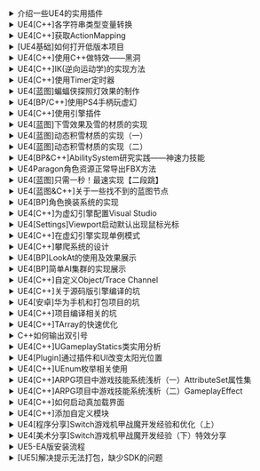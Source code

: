 
<details>
<summary>介绍一些UE4的实用插件</summary>
<pre><code>
https://zhuanlan.zhihu.com/p/35547847
（1）蓝图截图插件：ODIN Tracker

解决节点繁多的蓝图截图问题，一键搞定！


Welcome
​odintracker.io/

（2）路径插件 Path Follow

支持绘制多种路径，很好用


Path Follow by Cooper in Code Plugins
​www.unrealengine.com/marketplace/path-follow
（3）ARTv1

UE4官方的动画绑定插件，注意maya的插件


ARTv1 by Epic Games in Epic Showcase,Code Plugins
​www.unrealengine.com/marketplace/maya-tools
还有很多免费插件可以用，大家可以到官方商城下载
</code></pre>
</details>

<details>
<summary>UE4[C++]各字符串类型变量转换</summary>
<pre><code>
https://zhuanlan.zhihu.com/p/37726745
最近的工作涉及大量UE4字符串的操作，于是整理了一下，如有疏漏的话欢迎大家留言指教。

FString 转 FName

FString MyString = "Hello";
FName ConvertedFString = FName(*MyString);
FString 转 TCHAR*

TCHAR MyTchar = *SourceFString;
FString 转 FText

FString Str = TEXT("str");  
FText Text = FText::FromString(Str);  
std::string 转 FString

std::string MyString = "Happy"; 
FString HappyString(MyString.c_str());
FString 转 std::string

FString MyString= "Bunny";
std::string MyStdString(TCHAR_TO_UTF8(*MyString));
FText 转 FString

FString Name = NameDesc->GetText().ToString();  
FText 转 FName

没有直接方法，先转换成FString，再转换成FName
FString 转 Integer

FString TheString = "1108.1110";
int32 MyStringtoInt = FCString::Atoi(*TheString);
FString 转 Float

FString TheString = "1108.1110";
float MyStringtoFloat = FCString::Atof(*TheString);
Float/Int 转 FString

FString NewString = FString::FromInt(YourInt);
 
FString VeryCleanString = FString::SanitizeFloat(YourFloat);
FName 转 FString

TestHUDString = TestHUDName.ToString();
FName 转 FText

TestHUDText = FText::FromName(TestHUDName);
如有补充，后续会继续更新。



部分引用来源：

String Handling
​docs.unrealengine.com/en-us/Programming/UnrealArchitecture/StringHandling
微博同知乎名，不定期发布UE4使用小技巧，欢迎关注。
</code></pre>
</details>

<details>
<summary>UE4[C++]获取ActionMapping</summary>
<pre><code>
https://zhuanlan.zhihu.com/p/38843449
本文谈一谈UE4 C++ 的输入绑定的方法，如有疏漏欢迎大家留言指教。

input.h

private:
	UInputComponent* InputComponent = nullptr;
	
	void InputEvent();
input.cpp


void UInput::BeginPlay()
{
	Super::BeginPlay();

	//获取输入组件
	InputComponent = GetOwner()->FindComponentByClass<UInputComponent>();


       //绑定事件
	if(InputComponent){
		InputComponent->BindAction("Kiss", IE_Pressed, this, &UInput::InputEvent);
	}
	// ...
	
}

void UInput::InputEvent()
{
	UE_LOG(LogTemp, Warning, TEXT("Kiss lovely bunny!"))
}
另一种方法可以重写继承自APawn类的SetPlayerInputComponent函数，具体实现方法在UE4的ThirdPersonTemplate（c++）ProjectNameCharacter.cpp中可以看到，在此不再赘述。
</code></pre>
</details>

<details>
<summary>[UE4基础]如何打开低版本项目</summary>
<pre><code>
https://zhuanlan.zhihu.com/p/41711636
当我们使用高版本引擎打开低版本项目的的时候，会弹出如下对话框。


选择Open a copy，可创建一个项目副本


也可以选择More Options



选择Convert in-place，可以直接将项目提升至当前引擎版本
</code></pre>
</details>

<details>
<summary>UE4[C++]使用C++做特效——黑洞</summary>
<pre><code>
https://zhuanlan.zhihu.com/p/41709219
本次给大家的是如何使用在UE4中使用C++制作黑洞特效。

新建项目，添加C++类BlackHole，这里设置为公开访问


创建，编译。

代码：

BlackHole.h

#pragma once

#include "CoreMinimal.h"
#include "GameFramework/Actor.h"
#include "BlackHole.generated.h"

class USphereComponent;
class UStaticMeshComponent;

UCLASS()
class ARPG_API ABlackHole : public AActor
{
	GENERATED_BODY()
	
public:	
	// Sets default values for this actor's properties
	ABlackHole();

protected:
	// Called when the game starts or when spawned
	virtual void BeginPlay() override;

	UPROPERTY(VisibleAnywhere, Category = "Components")
		UStaticMeshComponent* MeshComp;

	/*物体碰到黑洞表面会被销毁*/
	UPROPERTY(VisibleAnywhere, Category = "Components")
		USphereComponent* InnerSphereComponent;

	/*黑洞的作用范围*/
	UPROPERTY(VisibleAnywhere, Category = "Components")
		USphereComponent* OuterSphereComponent;

	/*重叠事件*/
	UFUNCTION()
		void OverlapInnerSphere(UPrimitiveComponent* OverlappedComponent, AActor* OtherActor, UPrimitiveComponent* OtherComp, int32 OtherBodyIndex, bool bFromSweep, const FHitResult& SweepResult);

public:	
	// Called every frame
	virtual void Tick(float DeltaTime) override;

	
	
};
BlackHole.cpp

#include "../Public/BlackHole.h"
#include "Components/SphereComponent.h"
#include "Components/StaticMeshComponent.h"


ABlackHole::ABlackHole()
{
 	// Set this actor to call Tick() every frame.  You can turn this off to improve performance if you don't need it.
	PrimaryActorTick.bCanEverTick = true;

	MeshComp = CreateDefaultSubobject<UStaticMeshComponent>(TEXT("MeshComp"));
	//取消黑洞Mesh的碰撞，使黑洞可以吸入物体
	MeshComp->SetCollisionEnabled(ECollisionEnabled::NoCollision);
	RootComponent = MeshComp;

	InnerSphereComponent = CreateDefaultSubobject<USphereComponent>(TEXT("InnerSphereComp"));
	InnerSphereComponent->SetSphereRadius(100);
	InnerSphereComponent->SetupAttachment(MeshComp);

	//绑定重叠事件，使吸入的物体被销毁
	InnerSphereComponent->OnComponentBeginOverlap.AddDynamic(this, &ABlackHole::OverlapInnerSphere);

	OuterSphereComponent = CreateDefaultSubobject<USphereComponent>(TEXT("OuterSphereComp"));
	OuterSphereComponent->SetSphereRadius(3000);
	OuterSphereComponent->SetupAttachment(MeshComp);
}

// Called when the game starts or when spawned
void ABlackHole::BeginPlay()
{
	Super::BeginPlay();
	
}

void ABlackHole::OverlapInnerSphere(UPrimitiveComponent * OverlappedComponent, AActor * OtherActor, UPrimitiveComponent * OtherComp, int32 OtherBodyIndex, bool bFromSweep, const FHitResult & SweepResult)
{
	if (OtherActor)
	{
		OtherActor->Destroy();
	}
}

// Called every frame
void ABlackHole::Tick(float DeltaTime)
{
	Super::Tick(DeltaTime);
	// Find all overlapping components that can collide and may be physically simulating.
	TArray<UPrimitiveComponent*> OverlappingComps;
	OuterSphereComponent->GetOverlappingComponents(OverlappingComps);

	for (int32 i = 0; i < OverlappingComps.Num(); i++)
	{
		UPrimitiveComponent* PrimComp = OverlappingComps[i];
		//检查是否模拟物理
		if (PrimComp && PrimComp->IsSimulatingPhysics())
		{
			// the component we are looking for! It needs to be simulating in order to apply forces.

			const float SphereRadius = OuterSphereComponent->GetScaledSphereRadius();
			const float ForceStrength = -2000; // Negative value to make it pull towards the origin instead of pushing away

			//添加径向力
			PrimComp->AddRadialForce(GetActorLocation(), SphereRadius, ForceStrength, ERadialImpulseFalloff::RIF_Constant, true);
		}
	}
}
之后编译，使用该类新建一个蓝图


给StaticMesh选一个模型后，编译放进场景里。

最终效果：





完成！
</code></pre>
</details>

<details>
<summary>UE4[C++]IK(逆向运动学)的实现方法</summary>
<pre><code>
https://zhuanlan.zhihu.com/p/42140318
首先给出FK和IK的概念：

FK（Forward kinematics）正向运动学，通俗来说是给定父骨骼位置以及它的变换来得出子骨骼的位置以及变换。

IK（Inverse kinematics）逆向运动学，IK和FK恰好相反，即给出子骨骼位置，从而逆向推出骨骼节点链上父级节点的位置。

举个例子：

手臂的旋转属于FK的变换，而使用手去触碰物体导致的手臂及躯干的移动属于IK的变换。

本文中，IK的实现通过C++代码和动画蓝图实现。

代码部分：

（1）继承UAnimInstance类，新建UIKAnimInstance类。

这里声明的变量用于数据更新

UIKAnimInstance.h

// Fill out your copyright notice in the Description page of Project Settings.

#pragma once

#include "CoreMinimal.h"
#include "Animation/AnimInstance.h"
#include "IKAnimInstance.generated.h"

/**
 * 
 */
UCLASS(transient, Blueprintable, hideCategories = AnimInstance, BlueprintType)
class IKSYSTEM_API UIKAnimInstance : public UAnimInstance
{
	GENERATED_BODY()
	
public:
	UPROPERTY(EditAnywhere,BlueprintReadWrite)
		FVector  LeftJointLoc = FVector(-15.97f, 1000.0f, -15.97f);
	UPROPERTY(EditAnywhere, BlueprintReadWrite)
		FVector  RightJointLoc = FVector(-16.8f, 26.9, 15.97f);
	UPROPERTY(EditAnywhere, BlueprintReadWrite)
		float LeftEffectorLoc = 0.0f;
	UPROPERTY(EditAnywhere, BlueprintReadWrite)
		float RightEffectorLoc = 0.0f;
	UPROPERTY(EditAnywhere, BlueprintReadWrite)
		float HipsOffset = 0.0f;
	UPROPERTY(EditAnywhere, BlueprintReadWrite)
		FRotator LeftFootRotation = FRotator(0.f,0.f,0.f);
	UPROPERTY(EditAnywhere, BlueprintReadWrite)
		FRotator RightFootRotation = FRotator(0.f, 0.f, 0.f);
	UIKAnimInstance(const FObjectInitializer& ObjectInitializer);
};
（2）继承Character类，新建类AIKCharacter

AIKCharacter.h

// Copyright 1998-2017 Epic Games, Inc. All Rights Reserved.

#pragma once

#include "CoreMinimal.h"
#include "GameFramework/Character.h"
#include "Engine/SkeletalMeshSocket.h"
#include "Components/SkeletalMeshComponent.h"
#include "Kismet/KismetMathLibrary.h"
#include "Kismet/KismetSystemLibrary.h"
#include "IKAnimInstance.h"
#include "IKCharacter.generated.h"

UCLASS(config=Game)
class AIKCharacter : public ACharacter
{
	GENERATED_BODY()

	/** Camera boom positioning the camera behind the character */
	UPROPERTY(VisibleAnywhere, BlueprintReadOnly, Category = Camera, meta = (AllowPrivateAccess = "true"))
	class USpringArmComponent* CameraBoom;

	/** Follow camera */
	UPROPERTY(VisibleAnywhere, BlueprintReadOnly, Category = Camera, meta = (AllowPrivateAccess = "true"))
	class UCameraComponent* FollowCamera;
public:
	AIKCharacter();

	virtual void Tick(float DeltaSeconds) override;

	/** Base turn rate, in deg/sec. Other scaling may affect final turn rate. */
	UPROPERTY(VisibleAnywhere, BlueprintReadOnly, Category=Camera)
	float BaseTurnRate;

	/** Base look up/down rate, in deg/sec. Other scaling may affect final rate. */
	UPROPERTY(VisibleAnywhere, BlueprintReadOnly, Category=Camera)
	float BaseLookUpRate;

	float IKCapsuleHalfHeight = 0.f;

	UPROPERTY(EditAnywhere, BlueprintReadWrite, Category = IK)
		float IKTraceDistance = 55.0f;

	UPROPERTY(EditAnywhere, BlueprintReadWrite, Category = IK)
		float IKAdjustOffset = 2.0f;

	UPROPERTY(EditAnywhere, BlueprintReadWrite, Category = IK)
		FName LeftFootSocket = "LeftFootSocket";

	UPROPERTY(EditAnywhere, BlueprintReadWrite, Category = IK)
		FName RightFootSocket = "RightFootSocket";

	UPROPERTY(EditAnywhere, BlueprintReadWrite, Category = IK)
		float IKHIspsInterpSpeed = 7.0f;

	UPROPERTY(EditAnywhere, BlueprintReadWrite, Category = IK)
		float IKFeetInterpSpeed = 13.0f;

	UPROPERTY(EditAnywhere, BlueprintReadWrite, Category = IK)
		float IKTimeout = 0.2f;

	UIKAnimInstance* AnimInstance ;

	FVector Impact = FVector(0.f, 0.f, 0.f);

	float Scale = 0.0f;
protected:
	/** Called for forwards/backward input */
	void MoveForward(float Value);

	/** Called for side to side input */
	void MoveRight(float Value);

	/** 
	 * Called via input to turn at a given rate. 
	 * @param Rate	This is a normalized rate, i.e. 1.0 means 100% of desired turn rate
	 */
	void TurnAtRate(float Rate);

	/**
	 * Called via input to turn look up/down at a given rate. 
	 * @param Rate	This is a normalized rate, i.e. 1.0 means 100% of desired turn rate
	 */
	void LookUpAtRate(float Rate);

	/** Handler for when a touch input begins. */
	void TouchStarted(ETouchIndex::Type FingerIndex, FVector Location);

	/** Handler for when a touch input stops. */
	void TouchStopped(ETouchIndex::Type FingerIndex, FVector Location);

	float IKFootTrace(float TraceDistance, FName SocketName);

	void UpdateCapsuleHalfHeight(float HipShifts, bool ResetDefault);

	UFUNCTION(BlueprintCallable,BlueprintPure,category="IK")
	FRotator NormalToRotator(FVector Normal);

	void IKUpdateFootOffset(float TargetValue, float &EffectorVal, float InterpSpeed);

	void IKUpdateFootRotation(FRotator TargetValue, FRotator &RotationVar, float InterpSpeed);

	void IKResetVars();

	bool IsMoving();

	UFUNCTION(BlueprintCallable, category = "IK")
	void IKUpdate(bool bEnable);

	USkeletalMeshComponent* Mesh = nullptr;
protected:
	// APawn interface
	virtual void SetupPlayerInputComponent(class UInputComponent* PlayerInputComponent) override;
	// End of APawn interface

public:
	/** Returns CameraBoom subobject **/
	FORCEINLINE class USpringArmComponent* GetCameraBoom() const { return CameraBoom; }
	/** Returns FollowCamera subobject **/
	FORCEINLINE class UCameraComponent* GetFollowCamera() const { return FollowCamera; }
};

AIKCharacter.cpp

// Copyright 1998-2017 Epic Games, Inc. All Rights Reserved.

#include "IKCharacter.h"
#include "HeadMountedDisplayFunctionLibrary.h"
#include "Camera/CameraComponent.h"
#include "Components/CapsuleComponent.h"
#include "Components/InputComponent.h"
#include "GameFramework/CharacterMovementComponent.h"
#include "GameFramework/Controller.h"
#include "DrawDebugHelpers.h"
#include "Components/SceneComponent.h"
#include "Components/ArrowComponent.h"
#include "GameFramework/SpringArmComponent.h"

//////////////////////////////////////////////////////////////////////////
// AIKCharacter



AIKCharacter::AIKCharacter()
{
	// Set size for collision capsule
	GetCapsuleComponent()->InitCapsuleSize(42.f, 96.0f);

	// set our turn rates for input
	BaseTurnRate = 45.f;
	BaseLookUpRate = 45.f;

	// Don't rotate when the controller rotates. Let that just affect the camera.
	bUseControllerRotationPitch = false;
	bUseControllerRotationYaw = false;
	bUseControllerRotationRoll = false;

	// Configure character movement
	GetCharacterMovement()->bOrientRotationToMovement = true; // Character moves in the direction of input...	
	GetCharacterMovement()->RotationRate = FRotator(0.0f, 540.0f, 0.0f); // ...at this rotation rate
	GetCharacterMovement()->JumpZVelocity = 600.f;
	GetCharacterMovement()->AirControl = 0.2f;

	// Create a camera boom (pulls in towards the player if there is a collision)
	CameraBoom = CreateDefaultSubobject<USpringArmComponent>(TEXT("CameraBoom"));
	CameraBoom->SetupAttachment(RootComponent);
	CameraBoom->TargetArmLength = 300.0f; // The camera follows at this distance behind the character	
	CameraBoom->bUsePawnControlRotation = true; // Rotate the arm based on the controller

	// Create a follow camera
	FollowCamera = CreateDefaultSubobject<UCameraComponent>(TEXT("FollowCamera"));
	FollowCamera->SetupAttachment(CameraBoom, USpringArmComponent::SocketName); // Attach the camera to the end of the boom and let the boom adjust to match the controller orientation
	FollowCamera->bUsePawnControlRotation = false; // Camera does not rotate relative to arm

	// Note: The skeletal mesh and anim blueprint references on the Mesh component (inherited from Character) 
	// are set in the derived blueprint asset named MyCharacter (to avoid direct content references in C++)

	//Get Capsule Half height
	IKCapsuleHalfHeight = GetCapsuleComponent()->GetScaledCapsuleHalfHeight();

	Mesh = GetMesh();
	if (!Mesh)
		return;
	PrimaryActorTick.bCanEverTick = true;
	PrimaryActorTick.bStartWithTickEnabled = true;
	
	Scale = GetActorScale().Z;
	
}

void AIKCharacter::Tick(float DeltaSeconds)
{
	/*if (Mesh->GetAnimInstance() == nullptr)
	{
		UE_LOG(LogTemp, Warning, TEXT("Get AnimInstance Failed!"));
		return;
	}*/
	AnimInstance = Cast<UIKAnimInstance>(Mesh->GetAnimInstance());
	if (AnimInstance == nullptr)
	{
		UE_LOG(LogTemp, Warning, TEXT("Tick Misssing AnimInstance!"));
		return;
	}

	IKUpdate(true);
}

//////////////////////////////////////////////////////////////////////////
// Input

void AIKCharacter::SetupPlayerInputComponent(class UInputComponent* PlayerInputComponent)
{
	// Set up gameplay key bindings
	check(PlayerInputComponent);
	PlayerInputComponent->BindAction("Jump", IE_Pressed, this, &ACharacter::Jump);
	PlayerInputComponent->BindAction("Jump", IE_Released, this, &ACharacter::StopJumping);

	PlayerInputComponent->BindAxis("MoveForward", this, &AIKCharacter::MoveForward);
	PlayerInputComponent->BindAxis("MoveRight", this, &AIKCharacter::MoveRight);

	// We have 2 versions of the rotation bindings to handle different kinds of devices differently
	// "turn" handles devices that provide an absolute delta, such as a mouse.
	// "turnrate" is for devices that we choose to treat as a rate of change, such as an analog joystick
	PlayerInputComponent->BindAxis("Turn", this, &APawn::AddControllerYawInput);
	PlayerInputComponent->BindAxis("TurnRate", this, &AIKCharacter::TurnAtRate);
	PlayerInputComponent->BindAxis("LookUp", this, &APawn::AddControllerPitchInput);
	PlayerInputComponent->BindAxis("LookUpRate", this, &AIKCharacter::LookUpAtRate);

	// handle touch devices
	PlayerInputComponent->BindTouch(IE_Pressed, this, &AIKCharacter::TouchStarted);
	PlayerInputComponent->BindTouch(IE_Released, this, &AIKCharacter::TouchStopped);

}




void AIKCharacter::TouchStarted(ETouchIndex::Type FingerIndex, FVector Location)
{
		Jump();
}

void AIKCharacter::TouchStopped(ETouchIndex::Type FingerIndex, FVector Location)
{
		StopJumping();
}

float AIKCharacter::IKFootTrace(float TraceDistance, FName SocketName)
{
	bool ValidHit = false;
	FHitResult OutHit;
	float Offset = 0.f;
	FVector SocketVec = Mesh->GetSocketLocation(SocketName);
	FVector ActorVec = GetActorLocation();
	FVector StartVec = FVector(SocketVec.X, SocketVec.Y, ActorVec.Z);
	FVector EndVec = FVector(SocketVec.X, SocketVec.Y, ActorVec.Z - IKCapsuleHalfHeight - TraceDistance);

	
	FCollisionQueryParams RV_TraceParams = FCollisionQueryParams(FName(TEXT("RV_Trace")), true, this);
	RV_TraceParams.bTraceComplex = true;
	RV_TraceParams.bTraceAsyncScene = true;
	RV_TraceParams.bReturnPhysicalMaterial = false;

	ValidHit = UKismetSystemLibrary::LineTraceSingle(
		GetWorld(),
		StartVec,
		EndVec,
		ETraceTypeQuery::TraceTypeQuery1,
		true,
		TArray<AActor*>(),
		EDrawDebugTrace::None,
		OutHit,
		true,
		FLinearColor::Yellow
	);
	if (ValidHit)
	{
		FVector HitVector = OutHit.Location - OutHit.TraceEnd;

		//UKismetSystemLibrary::PrintString(GetWorld(), HitVector.ToString());

		Offset = IKAdjustOffset + HitVector.Size() - TraceDistance;
		Offset = UKismetMathLibrary::SelectFloat(Offset, 0.f, ValidHit);		
	}

	Impact = OutHit.Normal;
	return Offset;
}

void AIKCharacter::UpdateCapsuleHalfHeight(float HipShifts, bool ResetDefault)
{
	float fShift = IKCapsuleHalfHeight - (FMath::Abs(HipShifts) / 2);
	float fTarget = UKismetMathLibrary::SelectFloat(IKCapsuleHalfHeight, fShift, ResetDefault);
	float finterp = FMath::FInterpTo(
		IKCapsuleHalfHeight,
		fTarget,
		GetWorld()->GetDeltaSeconds(),
		IKHIspsInterpSpeed
	);
	GetCapsuleComponent()->SetCapsuleHalfHeight(finterp, true);

}

FRotator AIKCharacter::NormalToRotator(FVector Normal)
{

	float XRoll =FMath::RadiansToDegrees(FMath::Atan2(Normal.Y, Normal.Z));
	float YPitch = FMath::RadiansToDegrees(FMath::Atan2(Normal.X, Normal.Z) * (-1));
	FRotator Rot = FRotator(YPitch, 0.f, XRoll);
	UE_LOG(LogTemp, Warning, TEXT("%f , %f , %f"), &Rot.Roll, &Rot.Pitch, &Rot.Yaw);
	return Rot;
}

void AIKCharacter::IKUpdateFootOffset(float TargetValue, float &EffectorVal, float InterpSpeed)
{
	float fInterp = FMath::FInterpTo(EffectorVal, TargetValue, GetWorld()->GetDeltaSeconds(), InterpSpeed);
	EffectorVal = fInterp;
}

void AIKCharacter::IKUpdateFootRotation(FRotator TargetValue, FRotator &RotationVar, float InterpSpeed)
{
	FRotator rInterp = FMath::RInterpTo(RotationVar, TargetValue, GetWorld()->GetDeltaSeconds(), InterpSpeed);
	RotationVar = rInterp;
}

void AIKCharacter::IKResetVars()
{
	/*Reset Foot Loction*/
	IKUpdateFootOffset(0.0f, AnimInstance->RightEffectorLoc, IKFeetInterpSpeed);
	IKUpdateFootOffset(0.0f, AnimInstance->LeftEffectorLoc, IKFeetInterpSpeed);
	/*Reset Foot Rotation*/
	IKUpdateFootRotation(FRotator(0.f, 0.f, 0.f), AnimInstance->RightFootRotation, IKFeetInterpSpeed);
	IKUpdateFootRotation(FRotator(0.f, 0.f, 0.f), AnimInstance->LeftFootRotation, IKFeetInterpSpeed);
	/*Reste Hips Loction*/
	IKUpdateFootOffset(0.0f, AnimInstance->HipsOffset, IKHIspsInterpSpeed);
	UpdateCapsuleHalfHeight(0.0f, true);
}

bool AIKCharacter::IsMoving()
{
	if (GetVelocity().Size() > 0)
		return true;
	return false;
}

void AIKCharacter::IKUpdate(bool bEnable)
{
	if (bEnable == false)
	{
		return;
	}
	if (AnimInstance == nullptr)
	{
		UE_LOG(LogTemp, Warning, TEXT("IKUpdate Misssing AnimInstance!"));
		return;
	}
	/*Trace Foot offset*/
	float LeftFootOffset = IKFootTrace(IKTraceDistance, LeftFootSocket);
	FRotator Normal = NormalToRotator(Impact);
	IKUpdateFootRotation(Normal, AnimInstance->LeftFootRotation, IKFeetInterpSpeed);
	//UKismetSystemLibrary::PrintString(GetWorld(),FString::Printf(TEXT("Rotation is %f ,%f ,%f"),GetActorRotation().Pitch , GetActorRotation().Roll, GetActorRotation().Yaw), 4.0f);
	float RightFootOffset = IKFootTrace(IKTraceDistance, RightFootSocket);
	Normal = NormalToRotator(Impact);
	IKUpdateFootRotation(Normal, AnimInstance->RightFootRotation, IKFeetInterpSpeed);

	/*Update Hip translation*/
	bool pickA = FMath::Min(LeftFootOffset, RightFootOffset) < 0;
	float HipOffset = UKismetMathLibrary::SelectFloat(FMath::Min(LeftFootOffset, RightFootOffset), 0.f, pickA);
	IKUpdateFootOffset(HipOffset, AnimInstance->HipsOffset, IKHIspsInterpSpeed);
	UpdateCapsuleHalfHeight(HipOffset, false);

	/*Update Foot Locations*/
	IKUpdateFootOffset(LeftFootOffset - HipOffset , AnimInstance->LeftEffectorLoc, IKFeetInterpSpeed);
	IKUpdateFootOffset(RightFootOffset - HipOffset, AnimInstance->RightEffectorLoc, IKFeetInterpSpeed);

}

void AIKCharacter::TurnAtRate(float Rate)
{
	// calculate delta for this frame from the rate information
	AddControllerYawInput(Rate * BaseTurnRate * GetWorld()->GetDeltaSeconds());
}

void AIKCharacter::LookUpAtRate(float Rate)
{
	// calculate delta for this frame from the rate information
	AddControllerPitchInput(Rate * BaseLookUpRate * GetWorld()->GetDeltaSeconds());
}

void AIKCharacter::MoveForward(float Value)
{
	if ((Controller != NULL) && (Value != 0.0f))
	{
		// find out which way is forward
		const FRotator Rotation = Controller->GetControlRotation();
		const FRotator YawRotation(0, Rotation.Yaw, 0);

		// get forward vector
		const FVector Direction = FRotationMatrix(YawRotation).GetUnitAxis(EAxis::X);
		AddMovementInput(Direction, Value);
	}
}

void AIKCharacter::MoveRight(float Value)
{
	if ( (Controller != NULL) && (Value != 0.0f) )
	{
		// find out which way is right
		const FRotator Rotation = Controller->GetControlRotation();
		const FRotator YawRotation(0, Rotation.Yaw, 0);
	
		// get right vector 
		const FVector Direction = FRotationMatrix(YawRotation).GetUnitAxis(EAxis::Y);
		// add movement in that direction
		AddMovementInput(Direction, Value);
	}
}
蓝图部分：

本示例中使用的是官方的第三人称模板。

编译代码，将模板中的蓝图ThirdPersonCharacter的基类选择刚才编译的AIKCharacter。


打开ThirdPersonCharacter使用的动画蓝图ThirdPerson_AnimBP，将基类改为UIKAnimInstance。


Event Graph 中，使用模板中的蓝图


Anim Graph中，使用连接如下节点


Transform Modify节点如下配置



Two Bone IK 节点：


最后把Cached Pose连接至最终Pose


大功告成！
</code></pre>
</details>

<details>
<summary>UE4[C++]使用Timer定时器</summary>
<pre><code>
https://zhuanlan.zhihu.com/p/43332146
这次我们使用Ｃ++计时器写一个定时爆炸的地雷。

在UE4蓝图中，我们可以使用KismetSystemLibrary中的Delay函数来设置下一节点的延迟。

而我们在UE4C++项目中，可以使用Timer定时器来实现同样的效果。

UE4的定时器——FTimerManager

（1）SetTimer 用于创建定时器，以设定间隔调用特定的本地函数

template<class UserClass>
void SetTimer
(
    FTimerHandle & InOutHandle,
    UserClass * InObj,
    typename FTimerDelegate::TUObjectMethodDelegate_Const< UserClass >::FMethodPtr InTimerMethod,
    float InRate,
    bool InbLoop,
    float InFirstDelay
)
实际应用中可如下使用：

World->GetTimerManager().SetTimer(TimerHandle,Callback,Rate,bLoop,FirstDelay);

TimerHandle 管理Timer的Handle

Callback 要调用的函数

Rate 调用该函数的秒数

bLoop 是否循环

FirstDelay 要持续多久

（2）ClearTimer 可清理之前设置的定时器，使其不再执行。

void ClearTimer
(
    FTimerHandle & InHandle
)
具体功能实现上，思路如下

首先，我们新建一个AdvanceTimer函数用于定时

void ATimerItem::AdvanceTimer()
{
	--CountdownTime;
	UpdateTimerDisplay();
	if (CountdownTime < 1)
	{
		//We're done counting down, so stop running the timer.
		OnExplode();
		GetWorldTimerManager().ClearTimer(CountdownTimerHandle);
		CountdownText->SetText(TEXT("BOOOOM!"));
	}
}
更新地雷倒计时函数UpdateTimerDisplay

void ATimerItem::UpdateTimerDisplay()
{
	CountdownText->SetText(FString::FromInt(FMath::Max(CountdownTime, 0)));
}
地雷爆炸的函数OnExplode

void ATimerItem::OnExplode()
{
	UGameplayStatics::SpawnEmitterAtLocation(GetWorld(), p_explosion, GetActorTransform());

	TArray<FHitResult> OutHits;

	FVector MyLocation = GetActorLocation();

	FCollisionShape MyColSphere = FCollisionShape::MakeSphere(500.f);

	DrawDebugSphere(GetWorld(), MyLocation, MyColSphere.GetSphereRadius(), 50, FColor::Red, true);

	bool bIsHit = GetWorld()->SweepMultiByChannel(OutHits, MyLocation, 
		MyLocation, FQuat::Identity,ECC_WorldStatic, MyColSphere);

	if (bIsHit)
	{
		for (auto& Hit : OutHits)
		{
			UPrimitiveComponent* MeshComp = Cast<UPrimitiveComponent>(Hit.GetActor()->GetRootComponent());

			if (MeshComp == nullptr)
			{
				return;
			}
			if (MeshComp->Mobility == EComponentMobility::Movable)
			{
				if (MeshComp->IsSimulatingPhysics())
				{
					MeshComp->AddRadialImpulse(MyLocation, 500.f, 2000.f, ERadialImpulseFalloff::RIF_Constant, true);
				}
				else
				{
					UE_LOG(LogTemp, Warning, TEXT("Simulate physics!"));
					MeshComp->SetSimulatePhysics(true);
					MeshComp->AddRadialImpulse(MyLocation, 500.f, 2000.f, ERadialImpulseFalloff::RIF_Constant, true);
				}
			}
		}
	}
	Destroy();
}
BeginPlay函数

// Called when the game starts or when spawned
void ATimerItem::BeginPlay()
{
	Super::BeginPlay();
	
	UpdateTimerDisplay();
	GetWorldTimerManager().SetTimer(CountdownTimerHandle, this, &ATimerItem::AdvanceTimer, 1.0f, true);
}
构造函数

ATimerItem::ATimerItem()
{
 	// Set this actor to call Tick() every frame.  You can turn this off to improve performance if you don't need it.
	PrimaryActorTick.bCanEverTick = false;

	CountdownText = CreateDefaultSubobject<UTextRenderComponent>(TEXT("CountdownNumber"));
	CountdownText->SetHorizontalAlignment(EHTA_Center);
	CountdownText->SetWorldSize(150.0f);
	CountdownText->AttachTo(RootComponent);
	CountdownTime = 3;
}
头文件

// Fill out your copyright notice in the Description page of Project Settings.

#pragma once

#include "CoreMinimal.h"
#include "GameFramework/Actor.h"
#include "TimerItem.generated.h"

class UTextRenderComponent;

UCLASS()
class SCP_API ATimerItem : public AActor
{
	GENERATED_BODY()
	
public:	
	// Sets default values for this actor's properties
	ATimerItem();

	FTimerHandle TimerHandle;

	UTextRenderComponent* CountdownText;

	UPROPERTY(BlueprintReadWrite)
	bool bUseCountdownText;

	int32 CountdownTime;

	/*-------Countdown Timer--------------*/
	void UpdateTimerDisplay();

	void AdvanceTimer();

	/*Countdown Timer handle */
	FTimerHandle CountdownTimerHandle;

	UFUNCTION()
	void OnExplode();

	UFUNCTION(BlueprintCallable)
	void OnUsed();

	UPROPERTY(EditAnywhere)
	float DelayTime = 3.f;

	UPROPERTY(EditAnywhere)
	UParticleSystem* p_explosion;
protected:
	// Called when the game starts or when spawned
	virtual void BeginPlay() override;
public:	
	// Called every frame
	virtual void Tick(float DeltaTime) override;		
};
</code></pre>
</details>

<details>
<summary>UE4[蓝图]蝙蝠侠探照灯效果的制作</summary>
<pre><code>
https://zhuanlan.zhihu.com/p/45682461
昨天看了B站一个介绍蝙蝠侠的视频，突发奇想做了一个蝙蝠侠探照灯。

那么，教程来了！

首先在场景中加入一个Spot Light，找到Light Function属性。


这里需要一个材质,新建材质 M_Light_batman

材质属性如下：


导入素材图片


在材质中连接引线


Apply、保存，把刚才的材质加在Light Function中


构造光线、大功告成！
</code></pre>
</details>

<details>
<summary>UE4[BP/C++]使用PS4手柄玩虚幻</summary>
<pre><code>
https://zhuanlan.zhihu.com/p/48215107
最近研究了一下如何用PS4手柄控制来游戏的操作。

需要准备的：

（1）PS4手柄一个

（2）MicroUSB连接线或者PS4手柄蓝牙连接器

（3）PS4手柄驱动

一、驱动PS4手柄

驱动下载地址：Ryochan7/DS4Windows

下载完成后，解压压缩包

找到DS4Windows.exe，双击启动


使用有线或者蓝牙将手柄和电脑连接，这里本人使用的是有线连接。


如果Controller这里显示了手柄的ID，那么证明已经连接成功了。

如果没有，请到控制面板\硬件和声音\设备和打印机寻找设备是否显示。


二、按键映射

UE4中提供了如下按键

Gamepad_LeftX
Gamepad_LeftY
Gamepad_RightX
Gamepad_RightY
Gamepad_LeftTriggerAxis
Gamepad_RightTriggerAxis
Gamepad_LeftThumbstick
Gamepad_RightThumbstick
Gamepad_Special_Left——Share键
Gamepad_Special_Right——Options键
手柄正面按键

Gamepad_FaceButton_Bottom——×键
Gamepad_FaceButton_Right——○键
Gamepad_FaceButton_Left——□键
Gamepad_FaceButton_Top——△键
手柄侧面按键

Gamepad_LeftShoulder——L1键
Gamepad_RightShoulder——R1键
Gamepad_LeftTrigger——L2键
Gamepad_RightTrigger——R2键
十字键

Gamepad_DPad_Up
Gamepad_DPad_Down
Gamepad_DPad_Right
Gamepad_DPad_Left

摇杆方向

Gamepad_LeftStick_Up
Gamepad_LeftStick_Down
Gamepad_LeftStick_Right
Gamepad_LeftStick_Left
Gamepad_RightStick_Up
Gamepad_RightStick_Down
Gamepad_RightStick_Right
Gamepad_RightStick_Left
Gamepad_LeftThumbstick_Button——L3键
Gamepad_RightThumbstick_Button——R3键
PS：以上是官方提供的通用手柄绑定事件

PS2：像PS键、触控板键等事件的绑定可能是在索尼的PS SDK中，需要额外进行定制



三、Project Settings

我按照目前主流FPS游戏的按键分配简单的配置了一下，可以作为参考：


在蓝图中同样可以进行配置：


按键绑定事件的具体流程在本篇中不再赘述了，如果需要教程的话，请在评论区留言。

参考资料：

[1] List of Key/Gamepad Input Names
</code></pre>
</details>

<details>
<summary>UE4[C++]使用引擎插件</summary>
<pre><code>
https://zhuanlan.zhihu.com/p/49558324
在UE4C++开发过程中，可能会遇到使用UE4引擎插件的情况。

直接包含插件头文件是不行的，一下是具体流程。

一、打开项目的Bulid.cs文件，在DependencyModuleNames中，填入要使用的插件名称

	public YourGame(ReadOnlyTargetRules Target) : base(Target)
	{
		PCHUsage = PCHUsageMode.UseExplicitOrSharedPCHs;
	
		PublicDependencyModuleNames.AddRange(new string[] { "Core", "CoreUObject", "Engine", "InputCore",
             "FacialAnimation" });
二、关闭引擎编辑器，在项目的uproject文件右键，选择Generate Visual Studio Project Files，引擎会发现新引入的模块。

之后重新载入sln文件，此时引用插件的头文件时，可以正常编译。

觉得有帮助的朋友们，Please——
</code></pre>
</details>

<details>
<summary>UE4[蓝图]下雪效果及雪的材质的实现</summary>
<pre><code>
https://zhuanlan.zhihu.com/p/51038902
已经进入冬季了可是迟迟不下雪，那么只好在虚幻引擎中实现了。

事前准备：

1、一张雪花贴图


网上找的雪花贴图
2、新建一个材质 M_Snow

（1）将材质结果节点的Blend_Mode设置为Translucent

（2）之后按照下图所示连接节点：


因为这张贴图通道有点问题，所以只用到了Alpha通道。

（3）为了体现雪花下落的过程，这里用到了粒子动态模糊效果。


3、新建粒子系统P_Snow

（1）添加如下节点：


（2）Emitter节点处右键TypeData（类型数据）

选择New GPU Sprites。

这样做的好处是，使用GPU处理计算，可以同时处理数千个粒子，从而展现更丰富的粒子。

（3）Required中，选择刚才我们创建的材质 M_Snow

（4）Spawn中，设置生成数量


（5）LifeTime设置粒子存活时间


（6）InitialSize设置粒子大小


（7）InitialVelocity设置初始速度


（8）InitialLocation设置初始位置


（9）InitialRotation给雪花设置一个旋转量，让它可以看起来自然旋转下落

（10）Collision设置粒子的碰撞，这里粒子碰撞后使用Kill销毁。


（11）复制一个雪花粒子，调整不同的参数，让我们的雪花更有层次感。


最终效果：
</code></pre>
</details>

<details>
<summary>UE4[蓝图]动态积雪材质的实现（一）</summary>
<pre><code>
https://zhuanlan.zhihu.com/p/51150141
续上篇文章《UE4[蓝图]下雪效果及雪的材质的实现》，本篇继续制作积雪效果。

主要应用的两个材质分两篇来写，一个是物体上的积雪，另一个是地面上的积雪。

最终效果：

第一部分：地面上积雪材质的实现

（1）新建一个材质M_Snow_Gather，本教程使用的贴图是引擎自带的StarterContent下的砖块贴图，将Diffuse贴图和Normal贴图转换成Parameter方便我们在材质实例中进行替换


（2）设置一个标量参数Snow Amount（默认0.7）使我们可以在材质外控制雪的数量。


（3）对Diffuse贴图进行插值计算


左边的这个Clamp连接至下图Lerp的Alpha，给贴图连接个标量Darken，可控制贴图的颜色深浅


（4）对法线贴图进行一下效果的优化，增加地面的凹凸感



VertexColor连接的那个Clamp和凹凸贴图偏移处理过的法线相乘，增加其对比度。最后和原始法线叠加。

（5）材质总览


（6）最终效果


我们在下一篇文章中，将讲解如何实现动态积雪的效果。

感兴趣的朋友欢迎关注+订阅本专栏，专栏更新会第一时间提醒哦！
</code></pre>
</details>

<details>
<summary>UE4[蓝图]动态积雪材质的实现（二）</summary>
<pre><code>
https://zhuanlan.zhihu.com/p/52509664
上篇讲完地面的材质，本篇来实现动态积雪效果。

物体上的积雪材质

新建一个材质，名为M_CobbleStone_Snow。

导入Starter Content內容包，里面有我们接下来要使用的贴图。

为了体现物体表面上的积雪效果，这里在材质属性中使用世界位移以及多边形细分乘数。

在Tessellation中启动Flat Tessellation。


基本颜色，这里我使用的鹅卵石贴图，T_CobbleStone_Pebble_D。


粗错度


法线


世界偏移


雪的数量，这里添加了一个标量，为接下来做准备


雪的覆盖范围，这里添加了一个标量，为接下来做准备



Clamp节点的值作为BaseColor、Normal等节点的Alpha

多边形细分乘数


完整如下


接下来，使用刚才创建好的材质创建一个材质实例，并给场景中Mesh使用该材质实例。

在场景中体现动态效果。

首先，给要产生积雪的效果的物体添加一个Actor Tag，在Details中可以看到。

Tag中输入：Snow


打开关卡蓝图，在这里对材质中的参数进行更新，达到一个动态积雪的效果。

在BeginPlay事件中，使用创建动态材质实例节点对地面和物体进行初始化。


调用事件SnowFall和Create and Set Mat


SnowFall事件，这里添加了一个时间轴，使雪的数值随时间变化，达到积雪的效果。



时间轴，添加Float track ，设置下雪量和覆盖范围的参数


Create And Set Mat事件，用来设置参数的一个事件。




点击播放，配合空中雪花的飘落，我们就可以看到一个降雪——》积雪的效果了。
</code></pre>
</details>

<details>
<summary>UE4[BP&C++]AbilitySystem研究实践——神速力技能</summary>
<pre><code>
https://zhuanlan.zhihu.com/p/53341180
最近研究了一下AbilitySystem插件的使用。

下面是实际效果。

这几天我会整理一下具体使用，稍后放出教程全文。
</code></pre>
</details>

<details>
<summary>UE4Paragon角色资源正常导出FBX方法</summary>
<pre><code>
https://zhuanlan.zhihu.com/p/53593439
自从2018年3月份Epic官方宣布Paragon角色资源免费放出后，这些高品质角色包成为了部分开发者的练习素材。


有些开发者在使用一段时间后，想要对这些角色进行二次修改就需要将模型导出使用。

然而并非所有Paragon角色都能正常导出，部分角色如：Shinbi通过一般方法，我们只能在输出的FBX文件中得到角色的骨骼，却没有角色的Mesh模型。显然这没有正常导出。

那么如何将这些角色模型正常导出呢？

非常——简单！

以下是修改Shinbi骨骼模型资源之后的导出FBX再导入的视频。

我会按照需求来决定是否放出教程，最后感谢大家支持！

——————————分割线——————————

2019年1月8日更新

看到有很多人想知道导出方法，那么今天放出导出教程。

之前尝试将UE4官方资源Shinbi的模型导出，发现导出的FBX文件中只有骨骼数据，没有模型


重复导出两次仍是这样的结果，决定查看一下模型数据

检查发现，Clothing那里多了一些东西。


会不会是Clothing的数据影响了FBX的导出呢？

于是删掉Clothing里的东西，重新导出。


我们成功了！

有了模型，我们便可以把它导入3DS max和Maya里制作额外的东西了，至于如何Key动画就不再本文中赘述了。
</code></pre>
</details>

<details>
<summary>UE4[蓝图]只需一秒！最速实现【二段跳】</summary>
<pre><code>
https://zhuanlan.zhihu.com/p/53930750
我是刘茗，一个专注各种有趣玩法的开发者。

本次带来的是二段跳的教程。

在许多动作游戏中，都有着【二段跳】这样的游戏系统。本文将教大家一个最快实现二段跳的方法。

在Character头文件中，我们可以找到：

最大跳跃次数的定义

    /**
     * The max number of jumps the character can perform.
     * Note that if JumpMaxHoldTime is non zero and StopJumping is not called, the player
     * may be able to perform and unlimited number of jumps. Therefore it is usually
     * best to call StopJumping() when jump input has ceased (such as a button up event).
     */
    UPROPERTY(EditAnywhere, BlueprintReadWrite, Replicated, Category=Character)
    int32 JumpMaxCount;
在Character.cpp中，这个参数会在CanJumpInternal_Implementation函数中被使用。


因此，继承Character类的对象可以修改上述参数来实现


当我们把这个参数改成2的时候……二段跳已完成！

通过修改这个参数，我们还可以实现三段跳、四段跳、各种跳都可以！

看到这里，觉得不够过瘾的朋友们在这里附上……彩蛋

跳跃系统的分析与研究

首先看一下Jump函数：


这里发现bPressedJump被设置成了true，那么这个变量在哪里被使用了呢？在CheckJumpInput函数中。


const bool bDidJump = CanJump() && CharacterMovement->DoJump(bClientUpdating);
在上面这一行代码中，我们发现这里调用了CharacterMovement组件的DoJump函数。

跳转到DoJump函数中


这里对Velocity的Z值进行了赋值，以及设置了运动模式为Falling。

显然——

这个便是Jump功能真正实现函数了。

此外，Character类还提供了一些蓝图接口供开发者定制。

	/** Let blueprint know that we were launched */
	UFUNCTION(BlueprintImplementableEvent)
	void OnLaunched(FVector LaunchVelocity, bool bXYOverride, bool bZOverride);

	/** Event fired when the character has just started jumping */
	UFUNCTION(BlueprintNativeEvent, Category=Character)
	void OnJumped();
在跳跃和落地时，可以添加一些定制化的功能。
</code></pre>
</details>

<details>
<summary>UE4[蓝图&C++]关于一些找不到的蓝图节点</summary>
<pre><code>
https://zhuanlan.zhihu.com/p/54460581
我是刘茗，一个喜欢解决问题的游戏开发者。

虚幻引擎的版本更迭很快，因此蓝图节点或者函数的名称会随着版本更新变化。

因此许多初学者在网络上看到一些比较旧一些的教程时，经常出现找不到视频中调用的节点或者函数的情况。


比如上图这个函数，在4.17版本的时候就已经改名了。现在到4.21版本入坑的初学者们当然找不到这个节点。

不用上网去问，我们有方便的解决办法：

首先打开Git上下载的源码版的工程（没有的话，新建一个C++工程）

打开工程，按下Ctrl+Shift+F


输入我们找不到的函数名称。


很快，编译器在头文件中找到这个函数的定义。

双击打开，进行跳转。


我们发现，上面提示着：

DEPRECATED(4.17, "Use AttachToComponent instead.")

使用AttachToComponent作为代替。
</code></pre>
</details>

<details>
<summary>UE4[BP]角色换装系统的实现</summary>
<pre><code>
https://zhuanlan.zhihu.com/p/54900203
我是刘茗，一个专注【妹纸】（划掉）游戏的开发者。

实现效果：

前期准备：

角色模型、和角色骨骼相同的衣服模型

这里使用的是官方商城的LP287Character素材包

首先，使用各个部位的模型组合角色


新建一个枚举类，E_Cloth。

添加如下类型，服装种类按照个人需求添加


创建一个PickUp类，添加如下组件


给Mesh设置一个喜欢的模型，并调整好Sphere的大小。

添加以下变量。

分别是SkeletalMesh、E_Cloth、bool、Character类型。

将NewMesh和ClothType属性公开，这样可以方便在场景中进行修改。


为Sphere组件添加Overlap事件。Set Render Custom Depth节点是为了给模型添加一个描边效果，这里先不用添加。



回到Character类，添加ChangeCloth自定义事件。

通过传入的枚举类型，可以设置对应的Mesh


依然是在Character类中，添加如下函数，作用是将播放动画的模型设置为Mesh。


回到Pickup类，添加一个按键事件，这里我设Interaction事件为F键。这里调用了


保存，编译。现在可以通过F键来拾取物品实现换装效果了。
</code></pre>
</details>

<details>
<summary>UE4[C++]为虚幻引擎配置Visual Studio</summary>
<pre><code>
https://zhuanlan.zhihu.com/p/56769102
大家好，我是刘茗，一个热爱游戏事业的开发者。

受硬件因素的影响，有些开发者打开C++项目的加载速度特别慢。

这时候我们需要对VS进行一些设置来加快项目的读取。

一、配置Visual Assist X（使用版本：VAX2210）

打开VAX的Options，将Format after paste取消掉


二、VS部分设置（VS2017）

工具——》选项——》找到文本编辑器，按下图设置


现在，可以感觉到加载速度变快了

——————————————————————————

2019.6.28更新

三、禁用VS默认的声明灯泡

工具——》选项——》找到文本编辑器——》C++


四、为VA的CreateImplement设置快捷键



分配一个快捷，本人设置的是Alt+I
</code></pre>
</details>

<details>
<summary>UE4[Settings]Viewport启动默认出现鼠标光标</summary>
<pre><code>
https://zhuanlan.zhihu.com/p/56783527
有些开发者编辑完关卡后按下Play发现，需要在界面上按下鼠标才能获取游戏的控制。

如何设置默认不出现光标呢？

首先打开Editor Preferences，勾选Game Gets Mouse Control


设置完成后，以后启动就可以直接控制游戏角色了。
</code></pre>
</details>

<details>
<summary>UE4[C++]在虚幻引擎实现单例模式</summary>
<pre><code>
https://zhuanlan.zhihu.com/p/57218085
大家好，我是刘茗，一位热爱游戏行业的开发者。

什么是单例模式？

确保一个类只有一个实例，并为其提供一个全局访问入口
在UE4中创建单例的方式有两种：

第一种方法：使用C++方式进行创建一个单例类。

新建Object类

Singleton.h

// Fill out your copyright notice in the Description page of Project Settings.

#pragma once

#include "CoreMinimal.h"
#include "UObject/NoExportTypes.h"
#include "Singleton.generated.h"

/**
 * 
 */
UCLASS(BlueprintType,Blueprintable)
class ACTION_API USingleton : public UObject
{
	GENERATED_BODY()
public:
	USingleton(const FObjectInitializer& ObjectInitializer);
	static USingleton* GetInstance() {
		if (SingletonInstance == nullptr)
			SingletonInstance = NewObject<USingleton>();
		return SingletonInstance;
	};
private:
	static USingleton* SingletonInstance;
};
Singleton.cpp

// Fill out your copyright notice in the Description page of Project Settings.

#include "Singleton.h"

//USingleton* USingleton::SingletonInstance = nullptr;
USingleton::USingleton(const FObjectInitializer& ObjectInitializer)
	:Super(ObjectInitializer)
{

}
新建GameInstance类

.cpp

// Fill out your copyright notice in the Description page of Project Settings.

#include "MyGameInstance.h"
#include "Singleton.h"

USingleton* USingleton::SingletonInstance = nullptr;
UMyGameInstance::UMyGameInstance()
{
	Singleton = USingleton::GetInstance();
}

void UMyGameInstance::StartGameInstance()
{
	Super::StartGameInstance();
}

FGameInstancePIEResult UMyGameInstance::StartPlayInEditorGameInstance(ULocalPlayer* LocalPlayer, const FGameInstancePIEParameters& Params)
{
 	FGameInstancePIEResult StartResult = Super::StartPlayInEditorGameInstance(LocalPlayer, Params);
	UE_LOG(LogTemp, Warning, TEXT("StartPlayInEditorGameInstance :Create Singleton"));
	return StartResult;
}
第二种，使用UE4提供的方式

根据Rama的教程所述，

创建一个继承自UObejct的类，之后在项目设置（Project Settings->Engine->General setting）中设置Singleton class

注意，单例类需要标注UClass(Blueprintable, BlueprintType)。

参考资料：

Global Data Access, Data Storage Class Accessible From Any CPP or BP Class During Runtime
</code></pre>
</details>

<details>
<summary>UE4[C++]攀爬系统的设计</summary>
<pre><code>
https://zhuanlan.zhihu.com/p/58560526
先上视频占位，教程随后附上
</code></pre>
</details>

<details>
<summary>UE4[BP]LookAt的使用及效果展示</summary>
<pre><code>
https://zhuanlan.zhihu.com/p/59228843
使用动画蓝图中LookAt Node，人物模型来自网络
</code></pre>
</details>

<details>
<summary>UE4[BP]简单AI集群的实现展示</summary>
<pre><code>
https://zhuanlan.zhihu.com/p/59229152
使用目标点生成，行为树驱动AI攻击
</code></pre>
</details>

<details>
<summary>UE4[C++]自定义Object/Trace Channel</summary>
<pre><code>
https://zhuanlan.zhihu.com/p/59507553
本文作为攀爬系统的补充篇，介绍一下C++自定义Trace Channel的使用

在Project Settings中，可以添加我们想要的Channel


添加之后，我们可以在：

项目名/Config/DefaultEngine.ini中找到我们添加的通道。


为了更便于程序员辨识和使用，我们可以在"项目名.h"文件中定义添加的通道，方便全局使用。

#pragma once

#include "CoreMinimal.h"

#define TRACE_CLIMB ECC_GameTraceChannel1
之后我们可以在LineTrace中使用了

Example：

UKismetSystemLibrary::SphereTraceSingle(this, Start, End, 20.f, UEngineTypes::ConvertToTraceType(TRACE_CLIMB), false, ActorsToIgnore, EDrawDebugTrace::None, Hit, true);
UEngineTypes提供了转换函数，方便我们进行类型转换

	/** Convert a trace type to a collision channel. */
	static ECollisionChannel ConvertToCollisionChannel(ETraceTypeQuery TraceType);

	/** Convert an object type to a collision channel. */
	static ECollisionChannel ConvertToCollisionChannel(EObjectTypeQuery ObjectType);

	/** Convert a collision channel to an object type. Note: performs a search of object types. */
	static EObjectTypeQuery ConvertToObjectType(ECollisionChannel CollisionChannel);

	/** Convert a collision channel to a trace type. Note: performs a search of trace types. */
	static ETraceTypeQuery ConvertToTraceType(ECollisionChannel CollisionChannel);
</code></pre>
</details>

<details>
<summary>UE4[C++]关于源码版引擎编译的坑</summary>
<pre><code>
https://zhuanlan.zhihu.com/p/62470691
编译流程
首先克隆EpicGames在的Git里的UnrealEngine页面下载源码的压缩包。

运行Setup.bat——》GenerateProjectFiles.bat——》生成UE4.sln——》启动vs进行编译

（1）Setup.bat下载过慢的问题
解决方法：使用多线程下载

打开cmd，输入多线程命令，threads=线程数


（2）运行Generate.bat 时出现 .NETFramework,Version=v4.6.* 问题
解决办法：打开vs2017安装器，找到单个组件那里

按照提示的信息，安装对应的.NET framework版本


（3）编译运行后，出现缺少模块、Program等问题
重新编译整个项目


</code></pre>
</details>

<details>
<summary>UE4[安卓]华为手机和打包项目的坑</summary>
<pre><code>
https://zhuanlan.zhihu.com/p/63474566
大家好，我是刘茗。

在国内环境下，安卓平台的开发真是苦不堪言。

最近在研究安卓平台项目的开发，首先测试的环境是华为P20Pro。

然后……就遇到了问题。

首先介绍一下打包流程。

引擎版本：UE4.22 Github源码版。

操作系统：WIndows10

目标平台：安卓

一、安装安卓SDK

首先，找到引擎安装目录UnrealEngine-release\Engine\Extras\AndroidWorks


打开目录


这里使用Windows系统，所以打开WIn64文件夹

运行CodeWorksforAndroid-1R7u1-windows.exe，安装Android SDK。

安装流程选择一个英文目录，这里我使用的C盘为安装的路径。

一直点下一步，同意所有授权条款。

之后开始下载安装，这里可能会出现各种情况。有条件的话，请开启虚拟专用网络进行下载安装。

二、安装结束后，对手机进行设置。

首先选择开发者选项。


启用USB调试。

这里需要提前安装好 华为手机助手

使用USB连接电脑，选择传文件模式

在弹出的对话框中，选择【允许连接电脑】

之后打开CMD，输入adb devices，可以查看所有连接到电脑的设备。

三、打包设置

首先确认好要输出的纹理格式，这里我选择的ETC2

ETC1

所有Android设备均支持，但无法压缩透明纹理（其保存为未压缩）。如果需要透明度来获得更好的压缩，建议使用RGB和单独的透明纹理。

ETC2

所有OpenGL 3.x类设备均支持，并支持透明度压缩。

ATC

Qualcomm Adreno GPUs支持，并支持透明度压缩。

DXT

Nvidia Tegra GPUs支持，并支持透明度压缩。

PVRTC

PowerVR GPUs支持，并支持透明度压缩。

ASTC

最新的纹理压缩格式，可指定块大小来进行质量控制，支持透明度压缩。可在部分设备上使用，为Vulkan Level 1所必需。

在Project Settings中检查地图设置，设置好默认地图，不然打包完什么都看不到


在Platforms中，检查安卓设置


如果不想要obb文件的话，勾选下面这个选项


设置好之后，可以进行打包了。

选择目标文件夹开始打包，打包完成后会出现如下几个文件。


使用USB连接手机，运行Install.bat文件进行安装。

这时候就出现了问题，无法安装到设备。

这个时候可以先使用上文提到的cmd的adb devices指令，先查看是否成功连接。

之后再根据错误提示，检查安卓SDK的环境变量是否正确。

最后检查到了手机……

华为的系统有一个叫 监控ADB安装应用的选项

如果开启的话，是无法通过bat安装进去的。


关闭它，再次安装，成功！



如果遇到更多问题的话，我会继续补充。
</code></pre>
</details>

<details>
<summary>UE4[C++]项目编译相关的坑</summary>
<pre><code>
https://zhuanlan.zhihu.com/p/67566012
大家好，我是刘茗。

最近总结了一些C++项目编译的经验。

一、项目文件夹体积过大的问题

问题原因：项目名\Binaries\Win64路径下有许多带编号的.dll和.pdb文件，这是因为在引擎中使用Compile功能生成的，删掉这些编号文件，可以缩小体积。

解决办法：停止在引擎中编译，使用VS进行编译即可。


二、代码没有语法问题，却出现编译错误

问题原因：未知

解决办法：删除项目路径下 .vs、Intermediate、Saved等文件夹，重新Generate再进行编译。

三、出现函数过时等编译报错问题

解决办法：修改为提示推荐函数

四、Link错误、无法解析的外部符号

解决办法：

（1）检查Build.cs中是否包含引用模块、头文件是否包含、是否定义函数，RPC函数是否实现_Implementation函数、GetLifetimeReplicatedProps函数等。

（2）删除Intermediate文件夹，并重新Generate

五、错误C2280：尝试引用已删除的函数

解决办法：检查是否使用类对象，改成类指针

六、 LINK : fatal error LNK1104: 无法打开文件 XXX.dll

解决办法：看看游戏进程有没有关掉
</code></pre>
</details>

<details>
<summary>UE4[C++]TArray的快速优化</summary>
<pre><code>
https://zhuanlan.zhihu.com/p/72227908
大家好，我是刘茗，这次带来的是UE4 TArray的部分优化技巧。

在UE4中，TArray是一种动态大小的数组，是虚幻引擎中最常用的容器类。

灵活使用TArray可以得到效率的提升。

优化零：

如果我们想要添加独有的元素，可以使用AddUnique这个函数添加。

如果元素存在，返回数组下标。

如果不存在，则添加


优化一：

如果实现知道数组中有多少元素，或者上限，可以事先预留内存空间

使用Reserve函数，可以确保在这个函数内最多只进行一次配置


优化二：

使用TArray作为函数参数使用时，使用它的引用。

void AppendMyArray(int32 N, TArray<AActor*> _Char);
如果直接传递数值，函数会在数组传递给AppendMyArray之前，制作数组的拷贝，会很占用系统性能。

void AppendMyArray(int32 N, TArray<AActor*>＆ _Char);
优化三：

默认情况下，TArray会根据用户的删减来重新排列存储空间，这同样会有效率问题。

使用RemoveAt

此函数会移除该索引的元素，并将之后的元素重新排列。

2. 使用RemoveAtSwap


如果对数组的顺序没有要求的话，使用RemoveAtSwap函数会在移除该索引的元素之后，将最后一个元素移动到移除后的空间里，而非移动所有元素。

优化四：

因为TArray是动态数组，所以我们可以使用TInlineAllocator。


第一个参数，内联元素的数量，这个分配器保留了分配器被实例化的存储空间。当这个空间被用尽时，分配器会移动元素到由第二分配器创建的溢出空间中。对于TArray来说，这意味着在栈上声明的数组将会对这些元素直接在栈上保留空间。作为类或结构体的一部分声明的TArray将会把内联分配存储为该类或结构体的一部分，对作为该数组一部分添加的前N个元素将不会进行动态分配。

我们可以把

TArray<AActor*> MyArray;

改为：

TArray<AActor*, TInlineAllocator<32>> MyAllocatedArray;

这样，我们就不用对前32个被添加到数组的元素进行任何动态分配，因为它们正好能填入作为TInlineAllocator一部分的栈的区域。在33个元素之后，所有元素都被移动到第二分配器存储。

优化五：

在优化四的结尾处，MyAllocatedArray的类型名显得有些长了，因此可以声明我们的数组类型。

使用typedef

typedef TArray<AActor*, TInlineAllocator<32>> AllocateArrayType;
AllocateArrayType MyArray;

//迭代
for (AllocateArrayType::TIterator Iter(MyArray); Iter; ++Iter)
{
	AActor* MyActor = *Iter;
	MyActor->YourFunction();
}
</code></pre>
</details>

<details>
<summary>C++如何输出双引号</summary>
<pre><code>
https://zhuanlan.zhihu.com/p/72784658
C++中是不能直接用双引号输出双引号的

string str = " "" ";
以上代码在编译器中是会报错的。

解决办法是：

C++中所有的特殊字符都可以通过添加转义符"\"，因此可以在双引号前加一个\

例如：

int main()
{
	string str = "\"Working hard for my baby bunny\"";
	cout << str << endl;
}
\\printf："Working hard for my baby bunny"
</code></pre>
</details>

<details>
<summary>UE4[C++]UGameplayStatics类实用分析</summary>
<pre><code>
https://zhuanlan.zhihu.com/p/71254108
大家好，我是刘茗。

UGameplayStatics是一个很实用的静态类，我们不需要拥有指向此类的任何实例的指针，并且可以直接从任何地方调用函数。


多图预警！

多图预警！

多图预警！

使用引擎版本：4.22

（1）SpawnObject

UFUNCTION(BlueprintCallable, Category = "Spawning", meta = (BlueprintInternalUseOnly = "true"))
 	static UObject* SpawnObject(TSubclassOf<UObject> ObjectClass, UObject* Outer); 
return NewObject<UObject>(Outer, ObjectClass, NAME_None, RF_StrongRefOnFrame);
作用创建一个Object

（2）生成相关函数


BeginSpawningActorFromBlueprint
作用：从蓝图中生成实例，但不会自动执行它的构造脚本
BeginDeferredActorSpawnFromClass
作用：生成一个Actor类的实例，但是不会自动执行它的构造脚本
FinishSpawningActor
作用：结束生成Actor，执行构造脚本
注意：BeginSpawningActorFromClass已在4.9版本被弃用
（3）Actor函数相关


1.GetActorArrayAverageLocation

作用：获取Actor数组的平均位置

2.GetActorArrayBounds

作用：获取Actor数组的边界

（4）获取Actor相关


GetAllActorsOfClass

获取此类的Actor数组

GetAllActorsWithInterface

获取拥有此接口的Actor数组

GetAllActorsWithTag

获取此Tag的Actor数组

（5）Get相关



获取UGameInstance、APlayerController、APawn、ACharacter、APlayerCameraManager等

（6）关卡流相关


StreamLevel的加载卸载

（7）关卡相关


（8）全局相关


获取AGameModeBase、AGameStateBase、对象的UClass

GetGlobalTimeDilation在下面连接有实际应用

大侠刘茗：UE4[BP&C++]AbilitySystem研究实践——神速力技能
17 赞同 · 5 评论文章


游戏的暂停、世界渲染等

（9）伤害相关



作用：应用范围伤害、点伤害、伤害等。

（10）摄像机相关


播放世界相机震动

（11）粒子相关



在目标生成粒子、Attch生成粒子等

（12）音效相关







音效太多了，和粒子类似

（13）贴花相关


（14）碰撞相关



（15）SaveGame相关



保存游戏与加载游戏

（16）时间相关


（17）其它工具函数


世界原始位置等

以上整理了17类GameplayStatic的函数，后续版本有更新的话待补充，欢迎大家指教！
</code></pre>
</details>

<details>
<summary>UE4[Plugin]通过插件和UI改变太阳光位置</summary>
<pre><code>
https://zhuanlan.zhihu.com/p/77066756
大家好，我是刘茗。

前几天刷UE4官方频道，看到一个很有意思的插件：

Sun Position Calculator

这是一个可以通过时间来确定太阳位置的插件。

使用引擎版本:4.22.3

首先，新建一个项目。

在插件中找到这个插件并启动


在内容管理器中勾选【显示引擎内容】【显示插件内容】


在如下路径找到BP_SunPosition


拖入场景中，它的细节参数中有Location、Date、Time等参数的调节，记得绑定Sky Sphere


新建一个控件蓝图（UserWidget)，并添加一个Slider


为Slider添加事件OnValueChanged

输入如下蓝图


新建一个PlayerController，将Widget添加到视口上


在世界设置中，设置好GameMode

下面是Level的设置，有以下几点需要注意：

Level中一定要有BP_ Sky _Sphere(天空球蓝图)
天空求中要绑定方向光
DirectionLight要设置为可移动
提前预设好BP_SunPosition的参数，效果才会好一些
下面是实际效果：

以上是对Sun Position Calculator这个插件的初探了，感谢大家的耐心阅读！

PS:七夕点赞的一定是大佬！
</code></pre>
</details>

<details>
<summary>UE4[C++]UEnum枚举相关使用</summary>
<pre><code>
https://zhuanlan.zhihu.com/p/68704087
大家好，我是刘茗。

在C++11标准中，除了传统的枚举enum关键字之外， 还新增了一个概念： enum class

enum class组合具有class封装性的特性，作用域是确定的

在UE4中声明枚举有两种方式

//第一种
UENUM()
namespace EWeapon
{
    enum Type
    {
        EW_Handgun,
        EW_shotgun
    };
}

// 第二种
UENUM()
enum class EWeapon : uint8
{
	EW_Handgun,
	EW_shotgun
};
对于枚举中的元素，我们可以使用UMETA来对它进行修饰。

//必须添加BlueprintType标识
UENUM(BlueprintType)
enum class EWeapon : uint8
{
	EW_Handgun        UMETA(DisplayName="Handgun"),//如果想要显示中文，需要设置编码格式为UTF-8
	EW_shotgun        UMETA(DisplayName="shotgun"),
};
如果枚举索引不想从0开始的话，使用下面的格式：

UENUM(BlueprintType)
enum class EWeapon : uint8
{
	EW_Handgun =1        UMETA(DisplayName="Handgun"),
	EW_shotgun           UMETA(DisplayName="shotgun"),
};
枚举指针的获取：

const UEnum* EnumPtr = FindObject<UEnum>(ANY_PACKAGE, TEXT("EWeapon"), true);
UEnum继承自UField

实用函数：

通过名字获取索引

int32 GetIndexByName(FName InName, EGetByNameFlags Flags = EGetByNameFlags::None) const;
通过索引获取名字

FName GetNameByIndex(int32 Index) const;
通过值获取索引下标

FORCEINLINE int32 GetIndexByValue(int64 InValue) const
通过下标获取值

FORCEINLINE int64 GetValueByIndex(int32 Index) const
通过下标获取显示名称

virtual FText GetDisplayNameTextByIndex(int32 InIndex) const;
获取索引最大值

int64 GetMaxEnumValue() const;
检查索引是否有效，加强代码稳定性

	/** Checks if enum has entry with given value. Includes autogenerated _MAX entry. */
	bool IsValidEnumValue(int64 InValue) const;

	/** Checks if enum has entry with given name. Includes autogenerated _MAX entry. */
	bool IsValidEnumName(FName InName) const;
</code></pre>
</details>

<details>
<summary>UE4[C++]ARPG项目中游戏技能系统浅析（一）AttributeSet属性集</summary>
<pre><code>
https://zhuanlan.zhihu.com/p/79854718
大家好，我是刘茗。

ActionRPG示例项目是UE4中一个展示GameplayAbilitySystem的项目。

使用技能系统的第一步，那就是启用 GameplayAbilities 插件并创建属性集类

下文GAS为GameplayAbilitySystem的简称

一、GAS插件启动

目前GAS是作为UE4的一个引擎插件使用的，所以要先去启动。

打开插件设置，找到GameplayAbilities插件启动


二、代码文件结构




三、按键绑定（PC端）


普攻：左键

技能：F键（进入坦克）

翻滚：右键

切换武器：鼠标滑轮

道具栏：Tab键

自动挂机：回车

暂停：ESC键

使用道具：R键

道具栏界面，点击右上角的加号可以增加Souls用来购买技能和装备。


使用GAS需要添加UAbilitySystemComponent，在ActionRPG.Build.cs文件中添加了GAS模块


项目中使用的是派生类URPGAbilitySystemComponent


URPGAbilitySystemComponent在ARPGCharacterBase的构造函数中添加：


四、创建属性集

因为此系统仅在C++中支持，因为属性集必须是UAttributeSet的C++子类。

在ARPG项目中，定义了如下属性：

生命、法力、攻击力、防御力、暴击、移动速度等。


这里使用的数据结构是FGameplayAttributeData，它内部存储两个数据：基数值和当前值。


获取/修改通过Get/Set函数


	UPROPERTY(BlueprintReadOnly, Category = "Damage", ReplicatedUsing = OnRep_DefensePower)
	FGameplayAttributeData DefensePower;
	ATTRIBUTE_ACCESSORS(URPGAttributeSet, DefensePower)
#define ATTRIBUTE_ACCESSORS(ClassName, PropertyName)

这个宏注册了这个属性的4个基础函数

FGameplayAttribute Get##PropertyName##Attribute()

float Get##PropertyName()

void Set##PropertyName

void Init##PropertyName

void URPGAttributeSet::OnRep_Mana()
{
	GAMEPLAYATTRIBUTE_REPNOTIFY(URPGAttributeSet, Mana);
}
GAMEPLAYATTRIBUTE_REPNOTIFY这个宏用于RepNotify函数中，在客户端中修改属性

URPGAttributeSet在RPGCharacterBase.h中声明了变量，并作为Character的友元



	// Create the attribute set, this replicates by default
	AttributeSet = CreateDefaultSubobject<URPGAttributeSet>(TEXT("AttributeSet"));
在Character的构造函数中，创建了属性集对象
</code></pre>
</details>

<details>
<summary>UE4[C++]ARPG项目中游戏技能系统浅析（二）GameplayEffect</summary>
<pre><code>
https://zhuanlan.zhihu.com/p/80516257
大家好，我是刘茗。

本篇是对ARPG项目分析的第二部分。

上一篇的传送门在此：https://zhuanlan.zhihu.com/p/79854718

一、UGameplayEffect

游戏性效果是游戏性技能系统更改属性的方法，其中包括：

对属性的基数值进行更改，例如角色受到伤害时，减小生命值。
临时基数值更改，例如BUFF。
随时间推移而应用的永久性更改，例如自动回血回蓝。
与大多数游戏技能系统不同，无论在本机还是蓝图代码中，GameplayEffect通常不覆盖基类UGameplayEffect。相反，GameplayEffect被设计成完全通过变量来配置。

ARPG中的近战攻击在下面的蓝图中实现。


GA_MeleeBase中绑定的效果为GE_MeleeBase。


ARPG项目中近战效果的继承关系

UGameplayEffect
                 ——>GE_DamageBase
                                    ——>GE_MeleeBase
打开GE_MeleeBase蓝图可以看到，开发者对GE进行几项配置：


（1）持续时间


GE的持续时间分别有3类：Instant（瞬间生效），Infinite（效果一直持续），Has Duration（有持续时间）。

在这里，近战效果为瞬间生效。

（2）效果执行


二、UGameplayEffectExecutionCalculation

效果执行中，有计算效果类。

UGameplayEffectCalculation
                           ——》UGameplayEffectExecutionCalculation
                                                                     ——》URPGDamageExecution
在URPGDamageExecution类中，重写了Execute函数。

virtual void Execute_Implementation(const FGameplayEffectCustomExecutionParameters& ExecutionParams, OUT FGameplayEffectCustomExecutionOutput& OutExecutionOutput) const override;
Execute函数用来确定此效果何时来执行。

RelevantAttributesToCapture这个数组用来存储参与计算相关的属性

protected:
	/** Attributes to capture that are relevant to the calculation */
	UPROPERTY(EditDefaultsOnly, BlueprintReadOnly, Category=Attributes)
	TArray<FGameplayEffectAttributeCaptureDefinition> RelevantAttributesToCapture;
在数据结构中，定义了防御系数，攻击系数，以及攻击数值。

因为要通过ARPG的攻击计算公式，因此需要获取Target（目标 || 敌方）的防御系数，以及Source（技能发起者 || 我方）的攻击系数和伤害值。

struct RPGDamageStatics
{
	DECLARE_ATTRIBUTE_CAPTUREDEF(DefensePower);
	DECLARE_ATTRIBUTE_CAPTUREDEF(AttackPower);
	DECLARE_ATTRIBUTE_CAPTUREDEF(Damage);

	RPGDamageStatics()
	{
		// Capture the Target's DefensePower attribute. Do not snapshot it, because we want to use the health value at the moment we apply the execution.
		DEFINE_ATTRIBUTE_CAPTUREDEF(URPGAttributeSet, DefensePower, Target, false);

		// Capture the Source's AttackPower. We do want to snapshot this at the moment we create the GameplayEffectSpec that will execute the damage.
		// (imagine we fire a projectile: we create the GE Spec when the projectile is fired. When it hits the target, we want to use the AttackPower at the moment
		// the projectile was launched, not when it hits).
		DEFINE_ATTRIBUTE_CAPTUREDEF(URPGAttributeSet, AttackPower, Source, true);

		// Also capture the source's raw Damage, which is normally passed in directly via the execution
		DEFINE_ATTRIBUTE_CAPTUREDEF(URPGAttributeSet, Damage, Source, true);
	}
};
在URPGDamageExecution构造中添加了捕获到的属性：

URPGDamageExecution::URPGDamageExecution()
{
	RelevantAttributesToCapture.Add(DamageStatics().DefensePowerDef);
	RelevantAttributesToCapture.Add(DamageStatics().AttackPowerDef);
	RelevantAttributesToCapture.Add(DamageStatics().DamageDef);
}

这里添加了目标的免疫伤害的Tag：




三、Effect的应用

在技能释放后，会调用URPGGameplayAbility::ApplyEffectContainer函数，应用Effect效果。


UFUNCTION(BlueprintCallable, Category = Ability, meta = (AutoCreateRefTerm = "EventData"))
virtual TArray<FActiveGameplayEffectHandle> ApplyEffectContainer(FGameplayTag ContainerTag, const FGameplayEventData& EventData, int32 OverrideGameplayLevel = -1);

UFUNCTION(BlueprintCallable, Category = Ability, meta = (AutoCreateRefTerm = "EventData"))
virtual FRPGGameplayEffectContainerSpec MakeEffectContainerSpec(FGameplayTag ContainerTag, const FGameplayEventData& EventData, int32 OverrideGameplayLevel = -1);
ApplyEffectContainer执行两项操作：

首先，它会去查找与传入的Tag相匹配的FRPGGameplayEffectContainer。

如果找到了，它将创建FRPGGameplayEffectContainerSpec，其中包含TargetData和EffectSpecs的列表。

然后，它会应用该ContainerSpec，对目标造成实际伤害。

目标数据是FGameplayAbilityTargetDataHandle，它指向包含碰撞结果、actor或其他游戏特定对象的多态目标结构数组。

EffectSpecs是FGameplayEffectSpecHandle数组，指向要应用的效果以及捕获的属性值列表。

在捕获Effect和Target Data之后，可在日后转发、修改和执行它们。但在近战中，它会在捕获后立即执行。

使用GAS的游戏可能都需要实现与ApplyEffectContainer类似的系统，以便将蓝图逻辑放入父能力中，而将要执行的效果列表放入子蓝图中。但是，每个游戏都会略有不同，如果游戏包含客户端预测定位，那么它将比ARPG中使用的版本复杂得多。
</code></pre>
</details>

<details>
<summary>UE4[C++]如何启动真加载界面</summary>
<pre><code>
https://zhuanlan.zhihu.com/p/98575524
大家好，我是刘茗。

最近研究了下真加载界面的制作，在此分享下制作经验。

一、首先新建一个YourGameInstance类

重写Init函数，在UObjectGlobals.h文件中，FCoreUObjectDelegates里声明了很多实用的静态Delegate。

找到PreLoadMap和PostLoadMapWithWorld，并把它们在Init函数中进行绑定。


Super::Init();
FCoreUObjectDelegates::PreLoadMap.AddUObject(this, &UMarinGameInstance::BeginLoadingScreen);
FCoreUObjectDelegates::PostLoadMapWithWorld.AddUObject(this, &UMarinGameInstance::EndLoadingScreen);
PreLoadMap委托将在最初加载地图的时候进行广播，

而PostLoadMapWithWorld会在地图成功加载完成的时候进行广播。

在YourGameInstance头文件中，声明绑定的函数。

//YourGameInstance.h
public:
	UPROPERTY(EditAnywhere, BlueprintReadOnly, Category = "Loading Screen")
	TSubclassOf<UUserWidget> WidgetTemplate;

	UPROPERTY()
	UUserWidget* LoadingWidget;

private:
	UFUNCTION()
		virtual void BeginLoadingScreen(const FString& MapName);
	UFUNCTION()
		virtual void EndLoadingScreen(UWorld* LoadedWorld);
BeginLoadingScreen函数

BeginLoadingScreen(const FString& MapName)
{
	if (!IsRunningDedicisplayTime = 60.f;//最短播放时间
		LoadingScreen.bAutoCompleteWhenLoadingCompletes = true;//如果加载完成 自动关闭
		LoadingScreen.bMoviesAreSkippable = true;//影片是可以跳过的
		LoadingScreen.bWaitForManualStop = true;//需要玩家主动中断
		LoadingScreen.PlaybackType = EMoviePlaybackType::MT_Normal ;
		LoadingScreen.WidgetLoadingScreen = FLoadingScreenAttributes::NewTestLoadingScreenWidget();

		LoadingWidget = CreateWidget<UUserWidget>(this, WidgetTemplate);

		if (LoadingWidget)
		{
			TSharedPtr<SWidget> WidgetPtr = LoadingWidget->TakeWidget();
			LoadingScreen.WidgetLoadingScreen = WidgetPtr;
			UE_LOG(LogTemp, Log, TEXT("Get WidgetPtr"));
		}
		else
		{
			UE_LOG(LogTemp, Log, TEXT("No WidgetPtr"));
		}
                //作为加载界面的影片 路径为Content/Movies
		LoadingScreen.MoviePaths.Add("Loading_Screen_HD_with_Sound");
		GetMoviePlayer()->SetupLoadingScreen(LoadingScreen);
	}
}
EndLoadingScreen(UWorld* LoadedWorld)
{
	UE_LOG(LogTemp, Log, TEXT("EndLoadingScreen"));
	if (!IsRunningDedicatedServer())
	{
		if (LoadingWidget)
		{
			LoadingWidget->RemoveFromParent();
			LoadingWidget->MarkPendingKill();
		}
	}
}
二、设置对应的UI

新建一个YourGameInstance类的蓝图

打开项目设置，选择对应游戏实例蓝图


在GameInstance蓝图中，设置对应的UI


以上是本功能的基本流程，更深入的部分，以后会专门再开一篇文章来解说。

特别注意：如果在项目设置的影片中添加了影片，则不会在加载过程中应用LoadingWidget
</code></pre>
</details>

<details>
<summary>UE4[C++]添加自定义模块</summary>
<pre><code>
https://zhuanlan.zhihu.com/p/101179587
大家好，我是刘茗。

在项目开发过程中，有时会出现新增模块的需求。

文章所用引擎版本：Unreal 4.24.1

为什么需要自定义模块？
纵观UE4的源码目录，UE4的代码主要有四个部分：


仔细观察，会发现它们都是由大大小小的模块所组成。

在游戏最终发布时有些模块是游戏需要的，有些是不需要的。因此UE4在Unreal Build Tool中引入了模块机制。


通过配置，我们可以很方便的看到这个模块的用途，是作为编辑器的模块，还是作为游戏、客户端、服务器或者是独立程序的一个模块。

一、用编辑器打开项目名.uproject文件
在Modules的下面增加自定义的模块描述

  "Modules": [
    {
      "Name": "YourProject",
      "Type": "Runtime",
      "LoadingPhase": "Default"
    },
    {
      "Name": "YourModule",
      "Type": "Runtime",
      "LoadingPhase": "Default"
    }
  ]
在这里可以加入其它配置项，具体配置在

Engine\Source\Runtime\Projects\Public\ModuleDescriptor.h

二、创建模块
游戏模块至少要包含一个头文件、一个C++文件和一个编译文件 (*.Build.cs)，因此我们在项目的Source文件夹下创建一个自定义模块的文件夹。

并添加如下内容：

一个叫做Public的文件夹，用来存放头文件[YourModuleName].h
一个叫做Private的文件夹，用来存放源文件[YourModuleName].cpp、预编头文件（PreCompileHeader）[YourModuleName]PrivatePCH.h，可以将模块内通用的头文件发在这个头文件中，可以加快编译。
一个编译文件，[YourModuleName].Build.cs，方括号内为自定义的模块名称。
三、Build文件
打开[YourModuleName].Build.cs，输入如下代码

// Copyright 1998-2019 Epic Games, Inc. All Rights Reserved.

using UnrealBuildTool;

public class YourModuleName: ModuleRules
{
	public YourModuleName(ReadOnlyTargetRules Target) : base(Target)
	{
		PCHUsage = PCHUsageMode.UseExplicitOrSharedPCHs;
	
		PublicDependencyModuleNames.AddRange(new string[] { "Core", "CoreUObject", "Engine", "InputCore" });

		PublicIncludePaths.AddRange(new string[] {"YourModuleName/Public"});
 
		PrivateIncludePaths.AddRange(new string[] {"YourModuleName/Private"});

		// Uncomment if you are using Slate UI
		//PrivateDependencyModuleNames.AddRange(new string[] { "Slate", "SlateCore" });
		
		// Uncomment if you are using online features
		// PrivateDependencyModuleNames.Add("OnlineSubsystem");

		// To include OnlineSubsystemSteam, add it to the plugins section in your uproject file with the Enabled attribute set to true
	}
}
四、模块头文件、源文件
#pragma once
//-----------------HEADER----------
#include "ModuleManager.h"

class YourModuleNameClass: public IModuleInterface
{
public:

	/* This will get called when the editor loads the module */
	virtual void StartupModule() override;

	/* This will get called when the editor unloads the module */
	virtual void ShutdownModule() override;
};

//-----------------CPP----------
#include "LoadingScreenModule.h"

void YourModuleNameClass::StartupModule()
{

}

void YourModuleNameClass::ShutdownModule()
{

}

IMPLEMENT_GAME_MODULE(YourModuleNameClass, YourModuleName);
五、重新生成项目
为了防止文件冲突， 删除掉Binaries和Intermediate文件夹之后再点击Uproject右键Generate。

重新生成之后，编译通过就可以看到我们注册的模块了。


六、注意事项
在UE4游戏中，至少要使用 IMPLEMENT_PRIMARY_GAME_MODULE 注册一个模块。其他模块可以使用另一个可选的 IMPLEMENT_GAME_MODULE 方法进行注册。在这里新增的模块并不是做为主模块使用，因此使用IMPLEMENT_GAME_MODULE注册。

出现多个游戏性模块时，我们可以在Target.cs 文件中找到ExtraModuleNames，添加自定义的模块名称。
</code></pre>
</details>

<details>
<summary>UE4[程序分享]Switch游戏机甲战魔开发经验和优化（上）</summary>
<pre><code>
https://zhuanlan.zhihu.com/p/99213921
大家好，我是刘茗。

本篇本章是翻译自Switch独占游戏【DAEMON X MACHINA】（机甲战魔）团队在Unreal JP的经验分享。

DAEMON X MACHINA是2019年9月13日在Switch平台发售的独占动作机甲游戏。基于UE4.20版本开发。


分享分为两部分：引擎篇和特效篇

一、引擎篇
引擎篇主要讲解的是：针对UE4的机能进行灵活使用的案例以及问题点和对应处理方法。

机体相关

（1）机体的组成

机体模型高为5~6m，使用了Character、CharacterMovement组件的派生类。

模型由数个SkeletalMesh通过Attach组成。

目的是为了

1.机甲的换装

2.机甲的一些部件是可动的

3.武器的换装

作为父骨骼的主体SkeletalMesh，用于播放全身动画。其余的头、身体、手脚等部分Attach到作为主体的Mesh上，通过SetMasterPoseComponent设置。

MainMesh(SkeletalMesh)
    ---Head
    ---Hand
    ---Body
    ---Foot
    ---Weapon
    ---额外部件
设置类似于之前换装流程，传送门：

大侠刘茗：UE4[BP]角色换装系统的实现
71 赞同 · 19 评论文章

（2）武器是Actor，可方便分离替换

（3）机体的破坏是通过播放VFX的同时替换掉模型。

驾驶员相关（Avatar）

驾驶员类同样是从Character类派生，因为涉及到驾驶员的人体改造，所以驾驶员同样由多个SkeletalMesh组成。

驾驶员的模型构成：

通过模型、材质、贴图和材质参数的替换实现角色定制，游戏中35名以上的NPC都是使用同样的系统组成的。

角色头部调用了SetMasterPose

敌人相关


小型敌人由Pawn类派生，使用单个模型。


Boss同样由Pawn类派生，模型依然为一个，但是弱点部位Attach了多个Actor。

这里带来了一个问题：

Attach过多会给CPU带来效率问题（因为是Switch平台）。

关卡的组成

远处场景面积大小为4x4km，而玩家可活动的范围为2x2km的正方型。


游戏中通过配置时间与气候，内置了15种场景。

例如雨天地图通过替换光照、天空球、环境特性等制作。


关卡的NavMesh

因为场景中拥有可破环的建筑物，所以需要重新计算AI的可行动范围。因此项目组使用了Dynamic Modifiers Only


Cutscene相关

本作遇到了一个问题是在切换过场使毛发的物理效果会出现问题。

于是项目组采用了如下解决办法：

在LevelSequencePlayer的OnCameraCut触发时进行处理，通过控制全身物理效果的ON/OFF进行切换，并保存头发模型的Animation Pose Snapshot再进行使用。


UI相关

项目组使用RichText来解决无法在对话中显示图标的问题。

按键绑定相关

由于Switch拥有陀螺仪，所以也添加了陀螺仪相关的配置


网络相关

使用OnlineSubsystemSwitch，移动相关的处理被移交到Client方。

性能优化对策

Move相关,CharacterMovementComponent对CPU的负荷较高，因此将一部分角色从Character类转变为Pawn类
减少Attach的对象
导航相关,抑制Primitive组件的导航更新，UNavigationSystemV1::SetUpdateNavOctreeOnComponentChange(false)
在战斗前后和对象破坏时切换
Generate Overlap Event的判定越大CPU负荷越大
未参加战斗的角色会关闭
地图对象,地图中放置的可破坏对象很多，因为坏掉之后都不会动，所以静止时要关闭功能，Actor和Component都要停止Tick，关闭Generate OverlapEvents，可动性设置为EComponentMobility：Static，SetMobility（EComponentMobility：Static）
子弹相关的优化，玩家可能会在短时间内发射上百发子弹，会导致CPU负荷较大，随着UObject的增多，GC的负荷也会增大。解决办法是使用对象池。
AActor：不是通过SetAcctorLocation而是通过MoveComponent移动，RootComponent->MoveComponent（…，MOVESOM SkipPhysicsMove，…）;
蓝图相关，
(1)绝对不要用蓝图的Tick，
(2)使用C++的，动画蓝图的事件图表也可以用C++来写
(3)多余的UFUNCTION和UPROPRTY会增加UObject数
(4)Blueprint NativeEvent即使没有BP使用，成本也很大
(5)C++就可以使用的函数就不用加UFUNCTION
内存相关
r.RenderTargetPoolMin 200，将默认的阈值400变为200，对本作内存溢出的问题贡献很大
Engine/Content/EngineMaterials/DefaultBloomKerne.uasset编辑器中显示引擎内容并打开该资产编辑Maximum Texture Size属性
2048→1024
UMG相关优化
(1)Visibility被设定为“Hidden”的Widget会继续使用CPU，因此多数都设置为Collapsed。
(2)可以使用InvalidationBox进行性能优化

</code></pre>
</details>

<details>
<summary>UE4[美术分享]Switch游戏机甲战魔开发经验（下）特效分享</summary>
<pre><code>
https://zhuanlan.zhihu.com/p/135320847
大家好，我是刘茗。

本篇本章是翻译自Switch独占游戏【DAEMON X MACHINA】（机甲战魔）团队在Unreal JP的经验分享。

上篇传送门：

大侠刘茗：UE4[分享]Switch游戏机甲战魔开发经验和优化（上）
73 赞同 · 1 评论文章

DAEMON X MACHINA美术篇

VFX的分享者名为菊地悟，从业经历20年


一、卡通渲染的方向性

本作的机甲选择了卡通渲染风格，方向大致为以下几点：

1.牢记差异化

2.模仿80年代机甲动画和漫画的颜色和对比度

3.简单且有特征性

二、VFX制作计划

项目开始时，项目组的情况是这样的：

多数人员没有UE经验（有经验者包括菊地老哥在内共两人）。

素材准备时间有限，需要创造大量素材。

没有专门的TA或VFX工程师

菊地老哥是在UE4中首次制作VFX，探索环境构建，工作流程等。

在这种情况下，菊地老哥选择的方针是：先不做过于复杂的素材，重点放在易用的和方便复用的素材上。

三、VFX制作过程中重视的几个要点

要拥有可以作为动作游戏资产的功能
减少加工负荷
减少工时
卡通表现
质量感（机甲对象的表现）
在VFX组内进行彻底的信息共享
三、开发环境

UE 4.20 （Cascade）

DCC工具：

Maya

3ds Max

Substance Designer

Houdini

四、材质

（1）项目中的材质划分：

1.通过【Usage】来划分

2.【通用】和【专用】划分

3.【有光照】和【无光照】划分

（2）混合模式和游戏要素：


项目中，半透明材质的混合模式主要使用Masked。


Masked也可以做成半透明的效果，却没有像Translucent那样吃资源。且不必考虑绘制顺序，还能兼顾卡通风格的处理表现和处理负荷。

五、相关资源


子弹相关

（1）导弹


（2）狙击步枪


（3）子弹的符号化


烟雾相关

（1）消散效果


通过粒子的动态属性控制，并不直观而且很麻烦


因此，可以在“Color Over Life模块”中，分别控制它的Alpha曲线，这样会更直观。

（2）UV滚动带来的锯齿

解决方案：


在Panner节点中，勾选fractional part来提高精度，消除锯齿
Compression Setting中选择Grayscale，即使是低分辨率也会更圆滑一些。



（3）大量烟雾遮挡画面带来的问题


根据相机距离，在烟雾上面开个洞。

爆炸相关


玩家或敌人坠落时的VFX，要传达完成击落的感觉，以及从机体上掉落武器的效果

采取的方法是纵向强调坠落地点

滑行移动相关


机体的滑行移动的轨迹部分：

（1）轨迹在PC运行是没问题的

（2）在实机上轨迹会有暴凸的现象

原因：


轨迹的尾部会受到动画缩放的影响，取消Size by life可以消除这种效果

范围爆炸


使用抹除和径向模糊效果

推进器

尾焰是模型


地面烟尘


</code></pre>
</details>

<details>
<summary>UE5-EA版安装流程</summary>
<pre><code>
https://zhuanlan.zhihu.com/p/375561771
大家好，我是刘茗。

UE5终于来了，直播中介绍的各个新特性也令人十分激动。

那么直接开始安装吧！

首先安装Epic平台，然后在下面的网站获取安装权限

https://www.unrealengine.com/zh-CN/blog/unreal-engine-5-is-now-available-in-early-access
​www.unrealengine.com/zh-CN/blog/unreal-engine-5-is-now-available-in-early-access
然后点击获取UE5抢先体验版


开始冲！


UE5的示例项目在首页的靠近下面的位置下载

https://www.unrealengine.com/zh-CN/unreal-engine-5?lang=zh-CN
​www.unrealengine.com/zh-CN/unreal-engine-5?lang=zh-CN

虚幻引擎5

虚幻引擎5
​www.unrealengine.com/zh-CN/unreal-engine-5?lang=zh-CN



准备升级配置吧！


</code></pre>
</details>

<details>
<summary>[UE5]解决提示无法打包，缺少SDK的问题</summary>
<pre><code>
https://zhuanlan.zhihu.com/p/494569066
UE5正式版终于发布了，配套的Lyra示例项目也令人激动呢！

但是打包Lyra的同时，也遇到了一些缺少SDK的问题，下面我们来看看如何解决吧！

官网下载SDK
https://developer.microsoft.com/zh-cn/windows/downloads/windows-sdk/

下载 .NET Core 3.1 (Linux、macOS 和 Windows)

使用Visual Studio Installer升级VS
C:\Program Files\dotnet\host\fxr\3.1.23\hostfxr.dll 拷贝到Epic Games\UE_5.0\Engine\Binaries\ThirdParty\DotNet\Windows\host\fxr\3.1.9路径下
问题分析：

可能是中文路径问题？

可能是电脑内有多个DoNet版本，导致UE5无法定位DotNet的dll位置
完成以上步骤打包打包成功！

</code></pre>
</details>
